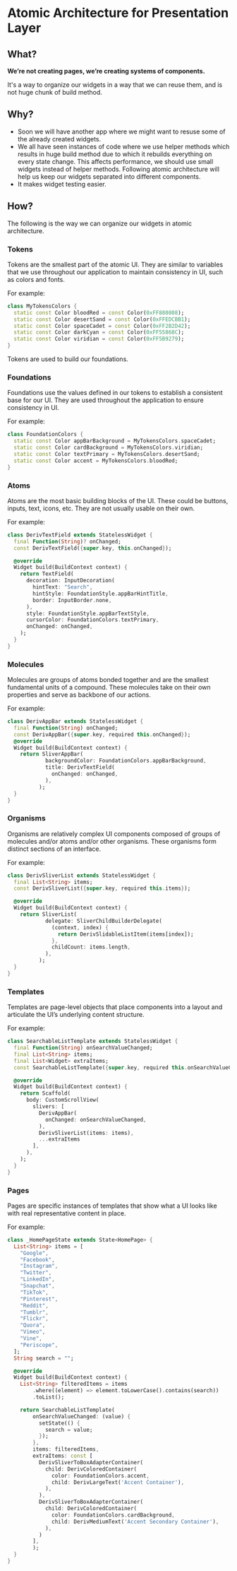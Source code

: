 # Atomic Architecture for Presentation Layer

## What?

<b> We’re not creating pages, we’re creating systems of components. </b>

It's a way to organize our widgets in a way that we can reuse them, and is not huge chunk of build method.


## Why?

- Soon we will have another app where we might want to resuse some of the already created widgets. 
- We all have seen instances of code where we use helper methods which results in huge build method due to which it rebuilds everything on every state change. This affects performance, we should use small widgets instead of helper methods. Following atomic architecture will help us keep our widgets separated into different components.
- It makes widget testing easier.

## How?

The following is the way we can organize our widgets in atomic architecture.

### Tokens
Tokens are the smallest part of the atomic UI. They are similar to variables that we use throughout our application to maintain consistency in UI, such as colors and fonts. 

For example:
```dart
class MyTokensColors {
  static const Color bloodRed = const Color(0xFF880808);
  static const Color desertSand = const Color(0xFFEDCBB1);
  static const Color spaceCadet = const Color(0xFF2B2D42);
  static const Color darkCyan = const Color(0xFF55868C);
  static const Color viridian = const Color(0xFF5B9279);
}
```
Tokens are used to build our foundations.
### Foundations
Foundations use the values defined in our tokens to establish a consistent base for our UI. They are used throughout the application to ensure consistency in UI.

For example:
```dart
class FoundationColors {
  static const Color appBarBackground = MyTokensColors.spaceCadet;
  static const Color cardBackground = MyTokensColors.viridian;
  static const Color textPrimary = MyTokensColors.desertSand;
  static const Color accent = MyTokensColors.bloodRed;
}
```

### Atoms
Atoms are the most basic building blocks of the UI. These could be buttons, inputs, text, icons, etc. They are not usually usable on their own.

For example:
```dart
class DerivTextField extends StatelessWidget {
  final Function(String)? onChanged;
  const DerivTextField({super.key, this.onChanged});

  @override
  Widget build(BuildContext context) {
    return TextField(
      decoration: InputDecoration(
        hintText: "Search",
        hintStyle: FoundationStyle.appBarHintTitle,
        border: InputBorder.none,
      ),
      style: FoundationStyle.appBarTextStyle,
      cursorColor: FoundationColors.textPrimary,
      onChanged: onChanged,
    );
  }
}

```

### Molecules
Molecules are groups of atoms bonded together and are the smallest fundamental units of a compound. These molecules take on their own properties and serve as backbone of our actions.

For example:
```dart
class DerivAppBar extends StatelessWidget {
  final Function(String) onChanged;
  const DerivAppBar({super.key, required this.onChanged});
  @override
  Widget build(BuildContext context) {
    return SliverAppBar(
            backgroundColor: FoundationColors.appBarBackground,
            title: DerivTextField(
              onChanged: onChanged,
            ),
          );
  }
}
```


### Organisms
Organisms are relatively complex UI components composed of groups of molecules and/or atoms and/or other organisms. These organisms form distinct sections of an interface.

For example:
```dart
class DerivSliverList extends StatelessWidget {
  final List<String> items;
  const DerivSliverList({super.key, required this.items});

  @override
  Widget build(BuildContext context) {
    return SliverList(
            delegate: SliverChildBuilderDelegate(
              (context, index) {
                return DerivSlidableListItem(items[index]);
              },
              childCount: items.length,
            ),
          );
  }
}
```

### Templates
Templates are page-level objects that place components into a layout and articulate the UI’s underlying content structure.

For example:
```dart
class SearchableListTemplate extends StatelessWidget {
  final Function(String) onSearchValueChanged;
  final List<String> items;
  final List<Widget> extraItems;
  const SearchableListTemplate({super.key, required this.onSearchValueChanged, required this.items, this.extraItems = const []});

  @override
  Widget build(BuildContext context) {
    return Scaffold(
      body: CustomScrollView(
        slivers: [
          DerivAppBar(
            onChanged: onSearchValueChanged,
          ),
          DerivSliverList(items: items),
          ...extraItems
        ],
      ),
    );
  }
}
```

### Pages
Pages are specific instances of templates that show what a UI looks like with real representative content in place.

For example:
```dart
class _HomePageState extends State<HomePage> {
  List<String> items = [
    "Google",
    "Facebook",
    "Instagram",
    "Twitter",
    "LinkedIn",
    "Snapchat",
    "TikTok",
    "Pinterest",
    "Reddit",
    "Tumblr",
    "Flickr",
    "Quora",
    "Vimeo",
    "Vine",
    "Periscope",
  ];
  String search = "";

  @override
  Widget build(BuildContext context) {
    List<String> filteredItems = items
        .where((element) => element.toLowerCase().contains(search))
        .toList();

    return SearchableListTemplate(
        onSearchValueChanged: (value) {
          setState(() {
            search = value;
          });
        },
        items: filteredItems,
        extraItems: const [
          DerivSliverToBoxAdapterContainer(
            child: DerivColoredContainer(
              color: FoundationColors.accent,
              child: DerivLargeText('Accent Container'),
            ),
          ),
          DerivSliverToBoxAdapterContainer(
            child: DerivColoredContainer(
              color: FoundationColors.cardBackground,
              child: DerivMediumText('Accent Secondary Container'),
            ),
          )
        ],
        );
  }
}
```